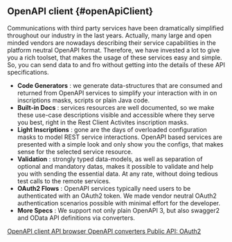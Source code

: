## OpenAPI client {#openApiClient}

Communications with third party services have been dramatically simplified throughout our industry in the last years. 
Actually, many large and open minded vendors are nowadays describing their service capabilities in the platform neutral OpenAPI format. 
Therefore, we have invested a lot to give you a rich toolset, that makes the usage of these services easy and simple.
So, you can send data to and fro without getting into the details of these API specifications.

- __Code Generators__ : we generate data-structures that are consumed and returned from OpenAPI services to simplify your interaction with in on inscriptions masks, scripts or plain Java code.
- __Built-in Docs__ : services resources are well documented, so we make these use-case descriptions visible and accessible where they serve you best, right in the Rest Client Activites inscription masks.
- __Light Inscriptions__ : gone are the days of overloaded configuration masks to model REST service interactions. OpenAPI
based services are presented with a simple look and only show you the configs, that makes sense for the selected service resource.
- __Validation__ : strongly typed data-models, as well as separation of optional and mandatory datas, makes it possible to validate and help you with sending the essential data. At any rate, without doing tedious test calls to the remote services.
- __OAuth2 Flows__ : OpenAPI services typically need users to be authenticated with an OAuth2 token. We made vendor neutral OAuth2 authentication scenarios possible with minimal effort for the developer.
- __More Specs__ : We support not only plain OpenAPI 3, but also swagger2 and OData API definitions via converters. 

<div class="short-links">
	<a href="${docBaseUrl}/designer-guide/configuration/rest-clients.html#openapi-client-generator" target="_blank" rel="noopener noreferrer">
		<i class="fas fa-check-circle"></i> OpenAPI client
	</a>
	<a href="${docBaseUrl}/designer-guide/process-modeling/process-elements/rest-client-activity.html#process-element-rest-client-activity-browser" target="_blank" rel="noopener noreferrer">
		<i class="fas fa-check-circle"></i> API browser
	</a>
	<a href="${docBaseUrl}/designer-guide/configuration/rest-clients.html#rest-clients-openapi-migrate" target="_blank" rel="noopener noreferrer">
		<i class="fas fa-check-circle"></i> OpenAPI converters
	</a>
	<a href="${docBaseUrl}/public-api/ch/ivyteam/ivy/rest/client/oauth2/OAuth2BearerFilter.html" target="_blank" rel="noopener noreferrer">
		<i class="fab fa-youtube"></i> Public API: OAuth2
	</a>
</div>

